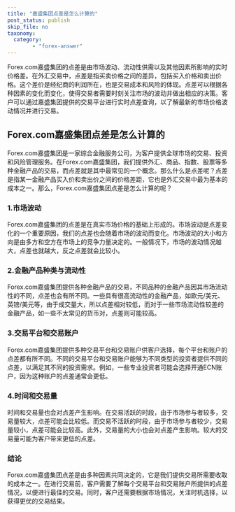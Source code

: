 ```yaml
---
title: "嘉盛集团点差是怎么计算的"
post_status: publish
skip_file: no
taxonomy:
  category:
        - "forex-answer"
---
```


Forex.com嘉盛集团的点差是由市场波动、流动性供需以及其他因素所影响的实时价格差。在外汇交易中，点差是指买卖价格之间的差异，包括买入价格和卖出价格。这个差价是经纪商的利润所在，也是交易成本和风险的体现。点差可以根据各种因素的变化而变化，使得交易者需要时刻关注市场的波动并做出相应的决策。客户可以通过嘉盛集团提供的交易平台进行实时点差查询，以了解最新的市场价格波动情况并进行交易。

## Forex.com嘉盛集团点差是怎么计算的

Forex.com嘉盛集团是一家综合金融服务公司，为客户提供全球市场的交易、投资和风险管理服务。在Forex.com嘉盛集团，我们提供外汇、商品、指数、股票等多种金融产品的交易，而点差就是其中最常见的一个概念。那么什么是点差呢？点差是指某一金融产品买入价和卖出价之间的价格差距，它也是外汇交易中最为基本的成本之一。那么，Forex.com嘉盛集团点差是怎么计算的呢？

### 1.市场波动

Forex.com嘉盛集团的点差是在真实市场价格的基础上形成的。市场波动是点差变化的一个重要原因，我们的点差也会随着市场的波动而变化。市场波动的大小和方向是由多方和空方在市场上的竞争力量决定的。一般情况下，市场的波动情况越大，点差也就越大，反之点差就会比较小。

### 2.金融产品种类与流动性

Forex.com嘉盛集团提供各种金融产品的交易，不同品种的金融产品因其市场流动性的不同，点差也会有所不同。一些具有很高流动性的金融产品，如欧元/美元、英镑/美元等，由于成交量大，所以点差相对较低，而对于一些市场流动性较差的金融产品，如一些不太常见的货币对，点差则可能较高。

### 3.交易平台和交易账户

Forex.com嘉盛集团提供多种交易平台和交易账户供客户选择，每个平台和账户的点差都有所不同。不同的交易平台和交易账户能够为不同类型的投资者提供不同的点差，以满足其不同的投资需求。例如，一些专业投资者可能会选择开通ECN账户，因为这种账户的点差通常会更低。

### 4.时间和交易量

时间和交易量也会对点差产生影响。在交易活跃的时段，由于市场参与者较多，交易量较大，点差可能会比较低。而交易不活跃的时段，由于市场参与者较少，交易量较小，点差可能会比较高。此外，交易量的大小也会对点差产生影响。较大的交易量可能为客户带来更低的点差。

### 结论

Forex.com嘉盛集团点差是由多种因素共同决定的，它是我们提供交易所需要收取的成本之一。在进行交易前，客户需要了解每个交易平台和交易账户所提供的点差情况，以便进行最佳的交易。同时，客户还需要根据市场情况，关注时机选择，以获得更优的交易结果。



